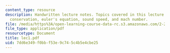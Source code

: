```yaml
---
content_type: resource
description: Handwritten lecture notes. Topics covered in this lecture include mass
  conservation, euler's equation, sound speed, and mach number.
file: /media/https%3A/open-learning-course-data-rc.s3.amazonaws.com/2-26-compressible-fluid-dynamics-spring-2004/7dd6e349f0bbf53e9c745c4b5e4cbe25_lec1.pdf
file_type: application/pdf
resourcetype: Document
title: lec1.pdf
uid: 7dd6e349-f0bb-f53e-9c74-5c4b5e4cbe25
---
```

